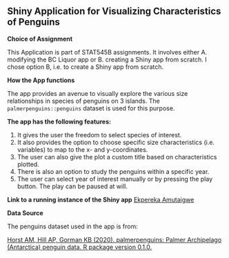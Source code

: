 ## Shiny Application for Visualizing Characteristics of Penguins

**Choice of Assignment**

This Application is part of STAT545B assignments. It involves either A. modifying the BC Liquor app or B. creating a Shiny app from scratch. I chose option B, i.e. to create a Shiny app from scratch.

**How the App functions**

The app provides an avenue to visually explore the various size relationships 
in species of penguins on 3 islands. The `palmerpenguins::penguins` dataset is used
for this purpose.
  
**The app has the following features:**

1. It gives the user the freedom to select species of interest.
2. It also provides the option to choose specific size characteristics 
   (i.e. variables) to map to the x- and y-coordinates. 
3. The user can also give the plot a custom title based on characteristics plotted.
4. There is also an option to study the penguins within a specific year. 
5. The user can select year of interest manually or by pressing the play button.
   The play can be paused at will. 
    
**Link to a running instance of the Shiny app**
[Ekpereka Amutaigwe](https://ekpereka-amutaigwe.shinyapps.io/shiny-eamutaigwe/)

**Data Source**

The penguins dataset used in the app is from:

[Horst AM, Hill AP, Gorman KB (2020). palmerpenguins: Palmer Archipelago (Antarctica) penguin data. R package version 0.1.0.](https://allisonhorst.github.io/palmerpenguins/)
